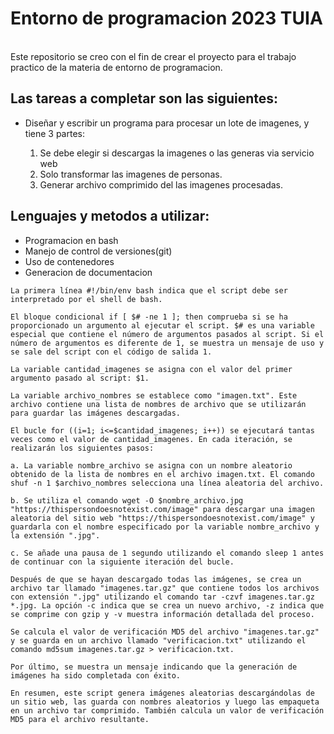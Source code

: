 # Entorno de programacion 2023 TUIA
<br>
Este repositorio se creo con el fin de crear el proyecto para el trabajo practico de la materia de entorno de
programacion. <br>

## Las tareas a completar son las siguientes:

- Diseñar y escribir un programa para procesar un lote de imagenes, y tiene 3 partes:

  1. Se debe elegir si descargas la imagenes o las generas via servicio web
  2. Solo transformar las imagenes de personas.
  3. Generar archivo comprimido del las imagenes procesadas.


## Lenguajes y metodos a utilizar:

- Programacion en bash
- Manejo de control de versiones(git)
- Uso de contenedores
- Generacion de documentacion


```
La primera línea #!/bin/env bash indica que el script debe ser interpretado por el shell de bash.

El bloque condicional if [ $# -ne 1 ]; then comprueba si se ha proporcionado un argumento al ejecutar el script. $# es una variable especial que contiene el número de argumentos pasados al script. Si el número de argumentos es diferente de 1, se muestra un mensaje de uso y se sale del script con el código de salida 1.

La variable cantidad_imagenes se asigna con el valor del primer argumento pasado al script: $1.

La variable archivo_nombres se establece como "imagen.txt". Este archivo contiene una lista de nombres de archivo que se utilizarán para guardar las imágenes descargadas.

El bucle for ((i=1; i<=$cantidad_imagenes; i++)) se ejecutará tantas veces como el valor de cantidad_imagenes. En cada iteración, se realizarán los siguientes pasos:

a. La variable nombre_archivo se asigna con un nombre aleatorio obtenido de la lista de nombres en el archivo imagen.txt. El comando shuf -n 1 $archivo_nombres selecciona una línea aleatoria del archivo.

b. Se utiliza el comando wget -O $nombre_archivo.jpg "https://thispersondoesnotexist.com/image" para descargar una imagen aleatoria del sitio web "https://thispersondoesnotexist.com/image" y guardarla con el nombre especificado por la variable nombre_archivo y la extensión ".jpg".

c. Se añade una pausa de 1 segundo utilizando el comando sleep 1 antes de continuar con la siguiente iteración del bucle.

Después de que se hayan descargado todas las imágenes, se crea un archivo tar llamado "imagenes.tar.gz" que contiene todos los archivos con extensión ".jpg" utilizando el comando tar -czvf imagenes.tar.gz *.jpg. La opción -c indica que se crea un nuevo archivo, -z indica que se comprime con gzip y -v muestra información detallada del proceso.

Se calcula el valor de verificación MD5 del archivo "imagenes.tar.gz" y se guarda en un archivo llamado "verificacion.txt" utilizando el comando md5sum imagenes.tar.gz > verificacion.txt.

Por último, se muestra un mensaje indicando que la generación de imágenes ha sido completada con éxito.

En resumen, este script genera imágenes aleatorias descargándolas de un sitio web, las guarda con nombres aleatorios y luego las empaqueta en un archivo tar comprimido. También calcula un valor de verificación MD5 para el archivo resultante.
```
